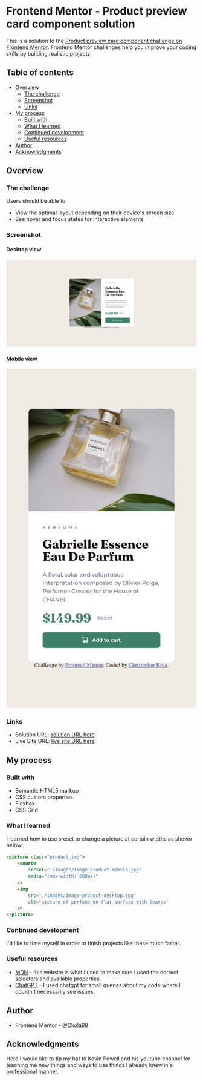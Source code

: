 # Frontend Mentor - Product preview card component solution

This is a solution to the [Product preview card component challenge on Frontend Mentor](https://www.frontendmentor.io/challenges/product-preview-card-component-GO7UmttRfa). Frontend Mentor challenges help you improve your coding skills by building realistic projects.

## Table of contents

- [Overview](#overview)
     - [The challenge](#the-challenge)
     - [Screenshot](#screenshot)
     - [Links](#links)
- [My process](#my-process)
     - [Built with](#built-with)
     - [What I learned](#what-i-learned)
     - [Continued development](#continued-development)
     - [Useful resources](#useful-resources)
- [Author](#author)
- [Acknowledgments](#acknowledgments)

## Overview

### The challenge

Users should be able to:

- View the optimal layout depending on their device's screen size
- See hover and focus states for interactive elements

### Screenshot

#### Desktop view

![](./images/screencapture-127-0-0-1-5500-2024-05-20-15_03_45.png)

#### Mobile view

![](./images/screencapture-127-0-0-1-5500-2024-05-20-15_17_32.png)

### Links

- Solution URL: [solution URL here](https://your-solution-url.com)
- Live Site URL: [live site URL here](https://your-live-site-url.com)

## My process

### Built with

- Semantic HTML5 markup
- CSS custom properties
- Flexbox
- CSS Grid

### What I learned

I learned how to use srcset to change a picture at certain widths as shown below:

```html
<picture class="product_img">
	<source
		srcset="./images/image-product-mobile.jpg"
		media="(max-width: 600px)"
	/>
	<img
		src="./images/image-product-desktop.jpg"
		alt="picture of perfume on flat surface with leaves"
	/>
</picture>
```

### Continued development

I'd like to time myself in order to finish projects like these much faster.

### Useful resources

- [MDN](https://developer.mozilla.org/en-US/) - this website is what I used to make sure I used the correct selectors and available properties.
- [ChatGPT](https://chatgpt.com) - I used chatgpt for small queries about my code where I couldn't necessarily see issues.


## Author

- Frontend Mentor - [@Ckola99](https://www.frontendmentor.io/profile/Ckola99)

## Acknowledgments

Here I would like to tip my hat to Kevin Powell and his youtube channel for teaching me new things and ways to use things I already knew in a professional manner.
